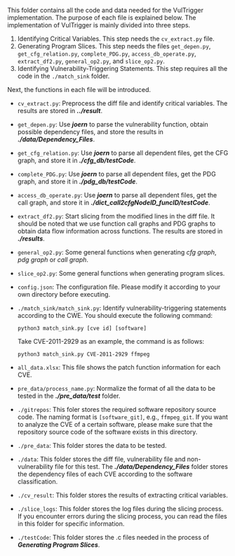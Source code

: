This folder contains all the code and data needed for the VulTrigger implementation. The purpose of each file is explained below.
The implementation of VulTrigger is mainly divided into three steps. 
1. Identifying Critical Variables. This step needs the `cv_extract.py` file.
2. Generating Program Slices. This step needs the files `get_depen.py`, `get_cfg_relation.py`, `complete_PDG.py`, `access_db_operate.py`, `extract_df2.py`, `general_op2.py`, and `slice_op2.py`.
3. Identifying Vulnerability-Triggering Statements. This step requires all the code in the `./match_sink` folder.

Next, the functions in each file will be introduced.
-  `cv_extract.py`: Preprocess the diff file and identify critical variables. The results are stored in ***../result***.
-  `get_depen.py`: Use ***joern*** to parse the vulnerability function, obtain possible dependency files, and store the results in ***./data/Dependency_Files***.
-  `get_cfg_relation.py`: Use ***joern*** to parse all dependent files, get the CFG graph, and store it in ***./cfg_db/testCode***.
-  `complete_PDG.py`: Use ***joern*** to parse all dependent files, get the PDG graph, and store it in ***./pdg_db/testCode***.
- `access_db_operate.py`: Use ***joern*** to parse all dependent files, get the call graph, and store it in ***./dict_call2cfgNodeID_funcID/testCode***.
- `extract_df2.py`: Start slicing from the modified lines in the diff file. It should be noted that we use function call graphs and PDG graphs to obtain data flow information across functions. The results are stored in ***./results***.
- `general_op2.py`: Some general functions when generating *cfg graph*, *pdg graph* or *call graph*.
- `slice_op2.py`: Some general functions when generating program slices.
- `config.json`: The configuration file. Please modify it according to your own directory before executing.
- `./match_sink/match_sink.py`: Identify vulnerability-triggering statements according to the CWE. You should execute the following command:

	`python3 match_sink.py [cve id] [software]`

	Take CVE-2011-2929 as an example, the command is as follows:

	`python3 match_sink.py CVE-2011-2929 ffmpeg`
- `all_data.xlsx`: This file shows the patch function information for each CVE.
- `pre_data/process_name.py`: Normalize the format of all the data to be tested in the ***./pre_data/test*** folder.
- `./gitrepos`: This foler stores the required software repository source code. The naming format is `[software_git]`, e.g., `ffmpeg_git`. If you want to analyze the CVE of a certain software, please make sure that the repository source code of the software exists in this directory.
- `./pre_data`: This folder stores the data to be tested.
- `./data`: This folder stores the diff file, vulnerability file and non-vulnerability file for this test. The ***./data/Dependency_Files*** folder stores the dependency files of each CVE according to the software classification.
- `./cv_result`: This folder stores the results of extracting critical variables.
- `./slice_logs`: This folder stores the log files during the slicing process. If you encounter errors during the slicing process, you can read the files in this folder for specific information.
- `./testCode`: This folder stores the .c files needed in the process of ***Generating Program Slices***.

